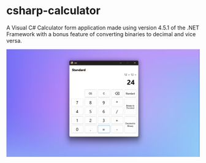 # csharp-calculator
A Visual C# Calculator form application made using version 4.5.1 of the .NET Framework with a bonus feature of converting binaries to decimal and vice versa.

![Screenshot](./screenshots/calculator.png)
